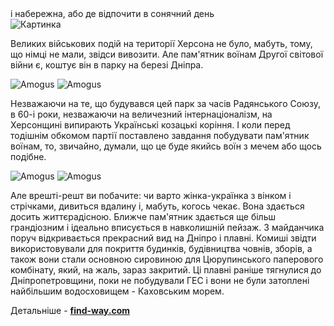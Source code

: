 <section>
    <title> Парк слави </title>
    <subtitle> і набережна, або де відпочити в сонячний день </subtitle>
</section>

<imgrow>
    <pic image_file="park.png" alt="Парк слави" />
    <img src = "https://find-way.com.ua/components/com_jshopping/files/img_products/_DSC0255.jpg" alt = "Картинка" />
</imgrow>

Великих військових подій на території Херсона не було, мабуть, тому, що німці не мали, звідси вивозити. Але пам'ятник воїнам Другої світової війни є, коштує він в парку на березі Дніпра.

<imgrow>
    <img src = "https://find-way.com.ua/components/com_jshopping/files/img_products/_DSC0254.jpg" alt = "Amogus" />
    <img src = "https://find-way.com.ua/components/com_jshopping/files/img_products/DJI_0593-325.jpg" alt = "Amogus" />
</imgrow>

Незважаючи на те, що будувався цей парк за часів Радянського Союзу, в 60-і роки, незважаючи на величезний інтернаціоналізм, на Херсонщині випирають Українські козацькі коріння. І коли перед тодішнім обкомом партії поставлено завдання побудувати пам'ятник воїнам, то, звичайно, думали, що це буде якийсь воїн з мечем або щось подібне.

<imgrow>
    <img src = "https://find-way.com.ua/components/com_jshopping/files/img_products/_DSC0551.jpg" alt = "Amogus" />
    <img src = "https://find-way.com.ua/components/com_jshopping/files/img_products/_DSC0248.jpg" alt = "Amogus" />
</imgrow>

Але врешті-решт ви побачите: чи варто жінка-українка з вінком і стрічками, дивиться вдалину і, мабуть, когось чекає. Вона здається досить життєрадісною. Ближче пам'ятник здається ще більш грандіозним і ідеально вписується в навколишній пейзаж. З майданчика поруч відкривається прекрасний вид на Дніпро і плавні. Комиші звідти використовували для покриття будинків, будівництва човнів, зборів, а також вони стали основною сировиною для Цюрупинського паперового комбінату, який, на жаль, зараз закритий. Ці плавні раніше тягнулися до Дніпропетровщини, поки не побудували ГЕС і вони не були затоплені найбільшим водосховищем - Каховським морем.

Детальнiше - **[find-way.com](https://find-way.com.ua/ru/oblasti/khersonskaya/kherson/park-slavy-i-naberezhnaya-kherson)**
